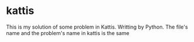 # kattis
This is my solution of some problem in Kattis. Writting by Python.
The file's name and the problem's name in kattis is the same
